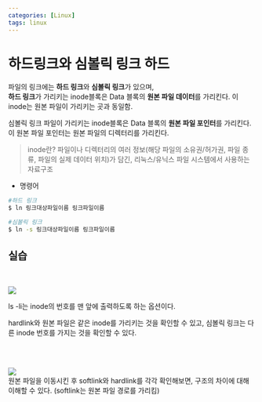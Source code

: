 ```yaml
---
categories: [Linux]
tags: linux
---
```




# 하드링크와 심볼릭 링크  하드  
파일의 링크에는 **하드 링크**와 **심볼릭 링크**가 있으며,  
**하드 링크**가 가리키는 inode블록은 Data 블록의 **원본 파일 데이터**를 가리킨다. 이 inode는 원본 파일이 가리키는 곳과 동일함.  

심볼릭 링크 파일이 가리키는 inode블록은 Data 블록의 **원본 파일 포인터**를 가리킨다. 이 원본 파일 포인터는 원본 파일의 디렉터리를 가리킨다.

> inode란?
> 파일이나 디렉터리의 여러 정보(해당 파일의 소유권/허가권, 파일 종류, 파일의 실제 데이터 위치)가 담긴, 리눅스/유닉스 파일 시스템에서 사용하는 자료구조

- 명령어

```bash
#하드 링크
$ ln 링크대상파일이름 링크파일이름

#심볼릭 링크
$ ln -s 링크대상파일이름 링크파일이름
```

## 실습  
<br/>

![](../../assets/img/link.png)

ls -li는 inode의 번호를 맨 앞에 출력하도록 하는 옵션이다.

hardlink와 원본 파일은 같은 inode를 가리키는 것을 확인할 수 있고, 심볼릭 링크는 다른 inode 번호를 가지는 것을 확인할 수 있다.  
  
<br/><br/>

![](../../assets/img/link2.png)  
원본 파일을 이동시킨 후 softlink와 hardlink를 각각 확인해보면, 구조의 차이에 대해 이해할 수 있다. (softlink는 원본 파일 경로를 가리킴)